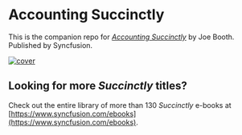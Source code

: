# Accounting Succinctly
This is the companion repo for [*Accounting Succinctly*](https://www.syncfusion.com/ebooks/accounting) by Joe Booth. Published by Syncfusion.

[![cover](https://github.com/SyncfusionSuccinctlyE-Books/Accounting-Succinctly/blob/master/cover.png)](https://www.syncfusion.com/ebooks/accounting)

## Looking for more _Succinctly_ titles?

Check out the entire library of more than 130 _Succinctly_ e-books at [https://www.syncfusion.com/ebooks](https://www.syncfusion.com/ebooks).
